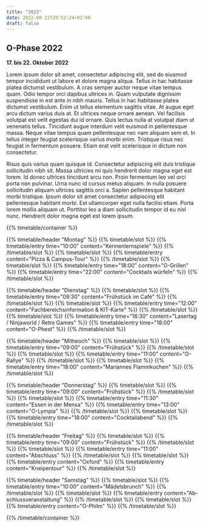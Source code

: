 ```yaml
---
title: "2022"
date: 2022-08-22T20:52:24+02:00
draft: false
---
```


## O-Phase 2022

**17. bis 22. Oktober 2022**

Lorem ipsum dolor sit amet, consectetur adipiscing elit, sed do eiusmod tempor incididunt ut labore et dolore magna
aliqua. Tellus in hac habitasse platea dictumst vestibulum. A cras semper auctor neque vitae tempus quam. Odio tempor
orci dapibus ultrices in. Quam vulputate dignissim suspendisse in est ante in nibh mauris. Tellus in hac habitasse
platea dictumst vestibulum. Enim ut tellus elementum sagittis vitae. At augue eget arcu dictum varius duis at. Et
ultrices neque ornare aenean. Vel facilisis volutpat est velit egestas dui id ornare. Quis lectus nulla at volutpat diam
ut venenatis tellus. Tincidunt augue interdum velit euismod in pellentesque massa. Neque vitae tempus quam pellentesque
nec nam aliquam sem et. In tellus integer feugiat scelerisque varius morbi enim. Tristique risus nec feugiat in
fermentum posuere. Etiam erat velit scelerisque in dictum non consectetur.

Risus quis varius quam quisque id. Consectetur adipiscing elit duis tristique sollicitudin nibh sit. Massa ultricies mi
quis hendrerit dolor magna eget est lorem. Id donec ultrices tincidunt arcu non. Proin fermentum leo vel orci porta non
pulvinar. Urna nunc id cursus metus aliquam. In nulla posuere sollicitudin aliquam ultrices sagittis orci a. Sapien
pellentesque habitant morbi tristique. Ipsum dolor sit amet consectetur adipiscing elit pellentesque habitant morbi. Est
ullamcorper eget nulla facilisi etiam. Porta lorem mollis aliquam ut. Porttitor leo a diam sollicitudin tempor id eu
nisl nunc. Hendrerit dolor magna eget est lorem ipsum.

{{% timetable/container %}}

{{% timetable/header "Montag" %}}
{{% timetable/slot %}}
{{% timetable/entry time="10:00" content="Kennen&shy;lern&shy;spiele" %}}
{{% /timetable/slot %}}
{{% timetable/slot %}}
{{% timetable/entry content="Pizza & Campus-Tour" %}}
{{% /timetable/slot %}}
{{% timetable/slot %}}
{{% timetable/entry time="18:00" content="O-Grillen" %}}
{{% timetable/entry time="22:00" content="Cocktails würfeln" %}}
{{% /timetable/slot %}}

{{% timetable/header "Dienstag" %}}
{{% timetable/slot %}}
{{% timetable/entry time="09:30" content="Früh&shy;stück im Café" %}}
{{% /timetable/slot %}}
{{% timetable/slot %}}
{{% timetable/entry time="12:00" content="Fach&shy;bereichs&shy;informa&shy;tion & KIT-Karte" %}}
{{% /timetable/slot %}}
{{% timetable/slot %}}
{{% timetable/entry time="16:30" content="Laser&shy;tag / Ninja&shy;world / Retro Games" %}}
{{% timetable/entry time="18:00" content="O-Phest" %}}
{{% /timetable/slot %}}

{{% timetable/header "Mittwoch" %}}
{{% timetable/slot %}}
{{% timetable/entry time="09:00" content="Früh&shy;stück" %}}
{{% /timetable/slot %}}
{{% timetable/slot %}}
{{% timetable/entry time="11:00" content="O-Rallye" %}}
{{% /timetable/slot %}}
{{% timetable/slot %}}
{{% timetable/entry time="18:00" content="Mariannes Flamm&shy;kuchen" %}}
{{% /timetable/slot %}}

{{% timetable/header "Donnerstag" %}}
{{% timetable/slot %}}
{{% timetable/entry time="09:00" content="Früh&shy;stück" %}}
{{% /timetable/slot %}}
{{% timetable/slot %}}
{{% timetable/entry time="11:30" content="Essen in der Mensa" %}}
{{% timetable/entry time="13:00" content="O-Lympia" %}}
{{% /timetable/slot %}}
{{% timetable/slot %}}
{{% timetable/entry time="18:00" content="Cocktail&shy;abend" %}}
{{% /timetable/slot %}}

{{% timetable/header "Freitag" %}}
{{% timetable/slot %}}
{{% timetable/entry time="09:00" content="Früh&shy;stück" %}}
{{% /timetable/slot %}}
{{% timetable/slot %}}
{{% timetable/entry time="11:00" content="Abschluss" %}}
{{% /timetable/slot %}}
{{% timetable/slot %}}
{{% timetable/entry content="Oxford" %}}
{{% timetable/entry content="Kneipen&shy;tour" %}}
{{% /timetable/slot %}}

{{% timetable/header "Samstag" %}}
{{% timetable/slot %}}
{{% timetable/entry time="10:00" content="Mädels&shy;brunch" %}}
{{% /timetable/slot %}}
{{% timetable/slot %}}
{{% timetable/entry content="Ab&shy;schluss&shy;veran&shy;stal&shy;tung" %}}
{{% /timetable/slot %}}
{{% timetable/slot %}}
{{% timetable/entry content="O-Philm" %}}
{{% /timetable/slot %}}

{{% /timetable/container %}}

